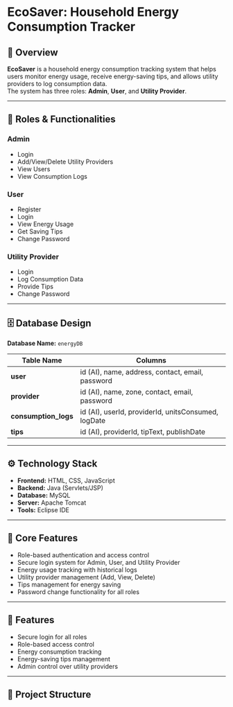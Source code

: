 # EcoSaver: Household Energy Consumption Tracker

## 📌 Overview
**EcoSaver** is a household energy consumption tracking system that helps users monitor energy usage, receive energy-saving tips, and allows utility providers to log consumption data.  
The system has three roles: **Admin**, **User**, and **Utility Provider**.

---

## 👥 Roles & Functionalities

### **Admin**
- Login
- Add/View/Delete Utility Providers
- View Users
- View Consumption Logs

### **User**
- Register
- Login
- View Energy Usage
- Get Saving Tips
- Change Password

### **Utility Provider**
- Login
- Log Consumption Data
- Provide Tips
- Change Password

---

## 🗄 Database Design

**Database Name:** `energyDB`

| Table Name        | Columns |
|-------------------|---------|
| **user**          | id (AI), name, address, contact, email, password |
| **provider**      | id (AI), name, zone, contact, email, password |
| **consumption_logs** | id (AI), userId, providerId, unitsConsumed, logDate |
| **tips**          | id (AI), providerId, tipText, publishDate |

---

## ⚙️ Technology Stack
- **Frontend:** HTML, CSS, JavaScript
- **Backend:** Java (Servlets/JSP)
- **Database:** MySQL
- **Server:** Apache Tomcat
- **Tools:** Eclipse IDE

---

## 🌟 Core Features
- Role-based authentication and access control
- Secure login system for Admin, User, and Utility Provider
- Energy usage tracking with historical logs
- Utility provider management (Add, View, Delete)
- Tips management for energy saving
- Password change functionality for all roles

---

## 🚀 Features
- Secure login for all roles
- Role-based access control
- Energy consumption tracking
- Energy-saving tips management
- Admin control over utility providers

---

## 📂 Project Structure
